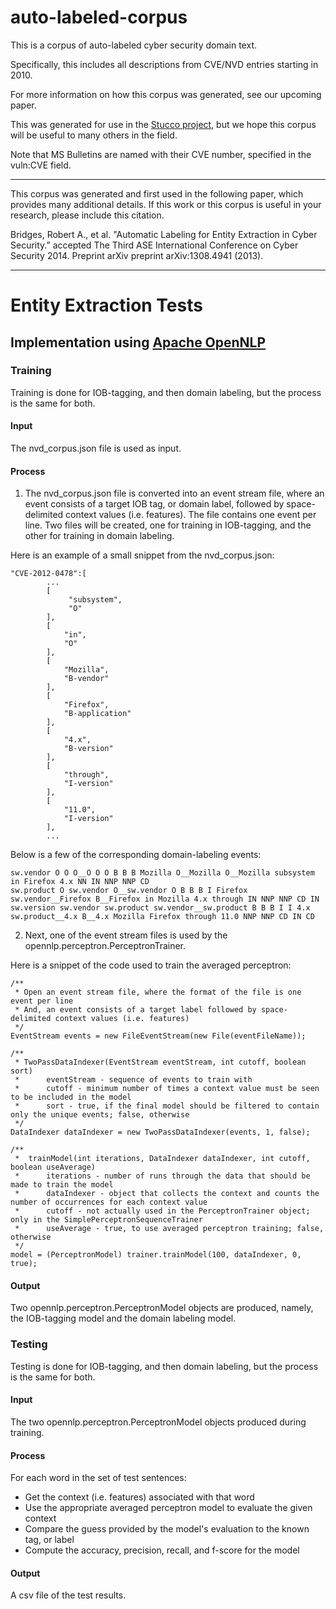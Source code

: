 auto-labeled-corpus
===================

This is a corpus of auto-labeled cyber security domain text.

Specifically, this includes all descriptions from CVE/NVD entries starting in 2010.

For more information on how this corpus was generated, see our upcoming paper.

This was generated for use in the [Stucco project,](http://stucco.github.io/) but we hope this corpus will be useful to many others in the field.

Note that MS Bulletins are named with their CVE number, specified in the vuln:CVE field.

****

This corpus was generated and first used in the following paper, which provides many additional details.  If this work or this corpus is useful in your research, please include this citation.

Bridges, Robert A., et al. "Automatic Labeling for Entity Extraction in Cyber Security.” accepted The Third ASE International Conference on  Cyber Security 2014. Preprint arXiv preprint arXiv:1308.4941 (2013).

****


# Entity Extraction Tests

## Implementation using [Apache OpenNLP](https://opennlp.apache.org)

### Training
Training is done for IOB-tagging, and then domain labeling, but the process is the same for both.

#### Input
The nvd_corpus.json file is used as input.

#### Process

1) The nvd_corpus.json file is converted into an event stream file, where an event consists of a target IOB tag, or domain label, followed by space-delimited context values (i.e. features). The file contains one event per line. Two files will be created, one for training in IOB-tagging, and the other for training in domain labeling.

Here is an example of a small snippet from the nvd_corpus.json:

	"CVE-2012-0478":[
            ...
            [
                 "subsystem",
                 "O"
            ],
            [
                "in",
                "O"
            ],
            [
                "Mozilla",
                "B-vendor"
            ],
            [
                "Firefox",
                "B-application"
            ],
            [
                "4.x",
                "B-version"
            ],
            [
                "through",
                "I-version"
            ],
            [
                "11.0",
                "I-version"
            ],
            ...


Below is a few of the corresponding domain-labeling events:

	sw.vendor O O O__O O O B B B Mozilla O__Mozilla O__Mozilla subsystem in Firefox 4.x NN IN NNP NNP CD
	sw.product O sw.vendor O__sw.vendor O B B B I Firefox sw.vendor__Firefox B__Firefox in Mozilla 4.x through IN NNP NNP CD IN
	sw.version sw.vendor sw.product sw.vendor__sw.product B B B I I 4.x sw.product__4.x B__4.x Mozilla Firefox through 11.0 NNP NNP CD IN CD

2) Next, one of the event stream files is used by the opennlp.perceptron.PerceptronTrainer.

Here is a snippet of the code used to train the averaged perceptron:

	/** 
	 * Open an event stream file, where the format of the file is one event per line
	 * And, an event consists of a target label followed by space-delimited context values (i.e. features)
	 */
	EventStream events = new FileEventStream(new File(eventFileName));

	/** 
	 * TwoPassDataIndexer(EventStream eventStream, int cutoff, boolean sort)
	 *		eventStream - sequence of events to train with
	 *		cutoff - minimum number of times a context value must be seen to be included in the model
	 *		sort - true, if the final model should be filtered to contain only the unique events; false, otherwise
	 */
	DataIndexer dataIndexer = new TwoPassDataIndexer(events, 1, false);

	/**
	 *  trainModel(int iterations, DataIndexer dataIndexer, int cutoff, boolean useAverage)
	 *  	iterations - number of runs through the data that should be made to train the model
	 *  	dataIndexer - object that collects the context and counts the number of occurrences for each context value
	 *  	cutoff - not actually used in the PerceptronTrainer object; only in the SimplePerceptronSequenceTrainer
	 *  	useAverage - true, to use averaged perceptron training; false, otherwise
	 */
	model = (PerceptronModel) trainer.trainModel(100, dataIndexer, 0, true);


#### Output
Two opennlp.perceptron.PerceptronModel objects are produced, namely, the IOB-tagging model and the domain labeling model.

### Testing
Testing is done for IOB-tagging, and then domain labeling, but the process is the same for both.

#### Input
The two opennlp.perceptron.PerceptronModel objects produced during training.

#### Process
For each word in the set of test sentences:

* Get the context (i.e. features) associated with that word
* Use the appropriate averaged perceptron model to evaluate the given context
* Compare the guess provided by the model's evaluation to the known tag, or label
* Compute the accuracy, precision, recall, and f-score for the model

#### Output
A csv file of the test results.